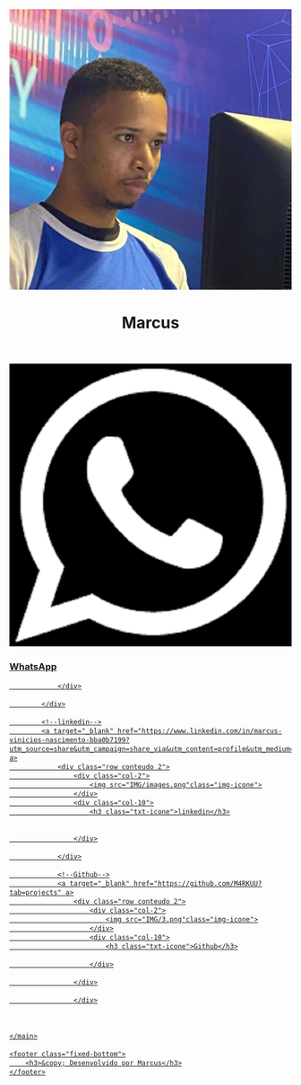 <!DOCTYPE html>
<html lang="pt-br">

<head>
    <meta charset="UTF-8">
    <meta name="viewport" content="width=device-width, initial-scale=1.0">
    <title>Meu Portfólio</title>
    <link rel="stylesheet" href="css/style.css">
    <link href="https://cdn.jsdelivr.net/npm/bootstrap@5.3.2/dist/css/bootstrap.min.css" rel="stylesheet"
        integrity="sha384-T3c6CoIi6uLrA9TneNEoa7RxnatzjcDSCmG1MXxSR1GAsXEV/Dwwykc2MPK8M2HN" crossorigin="anonymous">
</head>

<body>
    <header>
        <img class="img-perfil" src="IMG/0.jpeg"
            alt="Imagem de Perfil">
        <h1>Marcus</h1>
    </header>
    <main class="principal">
        <!--WhatsApp-->
        <a target="_blank" href="https://api.whatsapp.com/send?phone=5563991041694&text=Ol%C3%A1!" a>
            <div class="row conteudo">
                <div class="col-2">
                    <img src="IMG/download (1).png" class="img-icone">
                </div>
                <div class="col-10">
                    <h3 class="txt-icone">WhatsApp</h3>

                </div>

            </div>

            <!--linkedin-->
            <a target="_blank" href="https://www.linkedin.com/in/marcus-vinicios-nascimento-bba0b7199?utm_source=share&utm_campaign=share_via&utm_content=profile&utm_medium=android_app" a>
                <div class="row conteudo 2">
                    <div class="col-2">
                        <img src="IMG/images.png"class="img-icone">
                    </div>
                    <div class="col-10">
                        <h3 class="txt-icone">linkedin</h3>


                    </div>

                </div>

                <!--Github-->
                <a target="_blank" href="https://github.com/M4RKUU?tab=projects" a>
                    <div class="row conteudo 2">
                        <div class="col-2">
                            <img src="IMG/3.png"class="img-icone">
                        </div>
                        <div class="col-10">
                            <h3 class="txt-icone">Github</h3>
    
                        </div>
    
                    </div>

                    </div>



    </main>

    <footer class="fixed-bottom">
        <h3>&copy; Desenvolvido por Marcus</h3>
    </footer>
</body>
<script src="https://cdn.jsdelivr.net/npm/bootstrap@5.3.2/dist/js/bootstrap.bundle.min.js"
    integrity="sha384-C6RzsynM9kWDrMNeT87bh95OGNyZPhcTNXj1NW7RuBCsyN/o0jlpcV8Qyq46cDfL"
    crossorigin="anonymous"></script>

</html>
